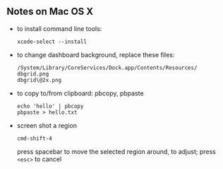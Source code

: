 ## Notes on Mac OS X

- to install command line tools:

  ```
  xcode-select --install
  ```

- to change dashboard background, replace these files:

  ```
  /System/Library/CoreServices/Dock.app/Contents/Resources/
  dbgrid.png
  dbgrid\@2x.png
  ```

- to copy to/from clipboard: pbcopy, pbpaste

  ```
  echo 'hello' | pbcopy
  pbpaste > hello.txt
  ```

- screen shot a region

  ```
  cmd-shift-4
  ```

  press spacebar to move the selected region around, to
  adjust; press `<esc>` to cancel
